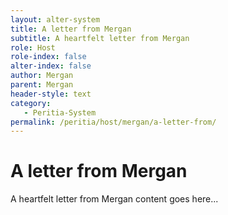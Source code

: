 ```yaml
---
layout: alter-system
title: A letter from Mergan
subtitle: A heartfelt letter from Mergan
role: Host
role-index: false
alter-index: false
author: Mergan
parent: Mergan
header-style: text
category:
   - Peritia-System
permalink: /peritia/host/mergan/a-letter-from/
---
```

# A letter from Mergan

A heartfelt letter from Mergan content goes here...

